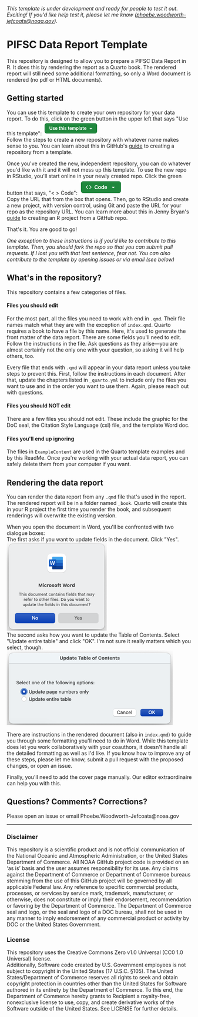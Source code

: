 *This template is under development and ready for people to test it out.  Exciting!
If you'd like help test it, please let me know (phoebe.woodworth-jefcoats@noaa.gov).*

# PIFSC Data Report Template
This repository is designed to allow you to prepare a PIFSC Data Report
in R. It does this by rendering the report as a Quarto book. The
rendered report will still need some additional formatting, so only a
Word document is rendered (no pdf or HTML documents).

## Getting started
You can use this template to create your own repository for your data report. 
To do this, click on the green button in the upper left that says "Use this
template": ![](ExampleContent/UseThisTemplate.png)
\
Follow the steps to create a new repository with whatever name makes sense to 
you.  You can learn about this in GitHub's [guide](https://docs.github.com/en/repositories/creating-and-managing-repositories/creating-a-repository-from-a-template) 
to creating a repository from a template.  

Once you've created the new, independent repository, you can do whatever you'd like
with it and it will not mess up this template.  To use the new repo in RStudio,
you'll start online in your newly created repo.  Click the green button that says, 
"< > Code": ![](ExampleContent/CodeButton.png)
\
Copy the URL that from the box that opens. Then, go to RStudio and create a new 
project, with version control, using Git and paste the URL for your repo as the
repository URL.  You can learn more about this in Jenny 
Bryan's [guide](https://happygitwithr.com/existing-github-first) to creating an
R project from a GitHub repo.  

That's it.  You are good to go!

*One exception to these instructions is if you'd like to contribute to this 
template.  Then, you should fork the repo so that you can submit pull requests.
If I lost you with that last sentence, fear not.  You can also contribute to 
the template by opening issues or via email (see below)*

## What's in the repository?
This repository contains a few categories of files.

#### Files you should edit
For the most part, all the files you need to work with end in `.qmd`.
Their file names match what they are with the exception of `index.qmd`.
Quarto requires a book to have a file by this name. Here, it's used to
generate the front matter of the data report. There are some fields
you'll need to edit. Follow the instructions in the file. Ask questions
as they arise—you are almost certainly not the only one with your
question, so asking it will help others, too.

Every file that ends with `.qmd` will appear in your data report unless
you take steps to prevent this. First, follow the instructions in each
document. After that, update the chapters listed in `_quarto.yml` to include only
the files you want to use and in the order you want to use them. Again,
please reach out with questions.

#### Files you should NOT edit
There are a few files you should not edit. These include the graphic for
the DoC seal, the Citation Style Language (csl) file, and the template
Word doc.

#### Files you'll end up ignoring
The files in `ExampleContent` are used in the Quarto template examples
and by this ReadMe. Once you're working with your actual data report,
you can safely delete them from your computer if you want.

## Rendering the data report
You can render the data report from any `.qmd` file that's used in the
report. The rendered report will be in a folder named `_book`. Quarto will create 
this in your R project the first time you render the book, and subsequent 
renderings will overwrite the existing version.

When you open the document in Word, you'll be confronted with two
dialogue boxes:  
The first asks if you want to update fields in the document.  Click "Yes".  
![](ExampleContent/UpdateFields.png)
\
The second asks how you want to update the Table of Contents.  Select "Update 
entire table" and click "OK".  I'm not sure it really matters which you select, 
though.  
![](ExampleContent/UpdateTOC.png)


There are instructions in the rendered document (also in `index.qmd`) to guide
you through some formatting you'll need to do in Word.  While this template does
let you work collaboratively with your coauthors, it doesn't handle all the detailed
formatting as well as I'd like.  If you know how to improve any of these steps, 
please let me know, submit a pull request with the proposed changes, or open an 
issue.

Finally, you'll need to add the cover page manually.  Our editor extraordinaire
can help you with this.

## Questions? Comments? Corrections?

Please open an issue or email Phoebe.Woodworth-Jefcoats\@noaa.gov

------------------------------------------------------------------------

### Disclaimer

This repository is a scientific product and is not official
communication of the National Oceanic and Atmospheric Administration, or
the United States Department of Commerce. All NOAA GitHub project code
is provided on an ‘as is’ basis and the user assumes responsibility for
its use. Any claims against the Department of Commerce or Department of
Commerce bureaus stemming from the use of this GitHub project will be
governed by all applicable Federal law. Any reference to specific
commercial products, processes, or services by service mark, trademark,
manufacturer, or otherwise, does not constitute or imply their
endorsement, recommendation or favoring by the Department of Commerce.
The Department of Commerce seal and logo, or the seal and logo of a DOC
bureau, shall not be used in any manner to imply endorsement of any
commercial product or activity by DOC or the United States Government.

### License

This repository uses the Creative Commons Zero v1.0 Universal (CC0 1.0
Universal) license.\
Additionally, Software code created by U.S. Government employees is not
subject to copyright in the United States (17 U.S.C. §105). The United
States/Department of Commerce reserves all rights to seek and obtain
copyright protection in countries other than the United States for
Software authored in its entirety by the Department of Commerce. To this
end, the Department of Commerce hereby grants to Recipient a
royalty-free, nonexclusive license to use, copy, and create derivative
works of the Software outside of the United States. See LICENSE for
further details.
